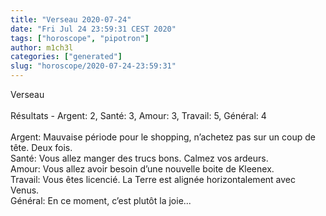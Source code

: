 ```yaml
---
title: "Verseau 2020-07-24"
date: "Fri Jul 24 23:59:31 CEST 2020"
tags: ["horoscope", "pipotron"]
author: m1ch3l
categories: ["generated"]
slug: "horoscope/2020-07-24-23:59:31"
---
```


Verseau<br>
<br>
Résultats - Argent: 2, Santé: 3, Amour: 3, Travail: 5, Général: 4<br>
<br>
Argent:  Mauvaise période pour le shopping, n’achetez pas sur un coup de tête. Deux fois.<br>
Santé:   Vous allez manger des trucs bons. Calmez vos ardeurs.<br>
Amour:   Vous allez avoir besoin d’une nouvelle boite de Kleenex. <br>
Travail: Vous êtes licencié. La Terre est alignée horizontalement avec Venus.<br>
Général: En ce moment, c’est plutôt la joie...<br>
